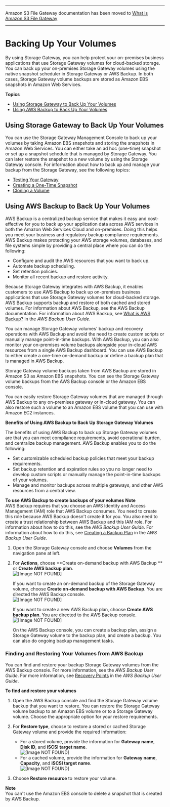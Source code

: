 --------

Amazon S3 File Gateway documentation has been moved to [What is Amazon S3 File Gateway](https://docs.aws.amazon.com/filegateway/latest/files3/WhatIsStorageGateway.html)

--------

# Backing Up Your Volumes<a name="backing-up-volumes"></a>

By using Storage Gateway, you can help protect your on\-premises business applications that use Storage Gateway volumes for cloud\-backed storage\. You can back up your on\-premises Storage Gateway volumes using the native snapshot scheduler in Storage Gateway or AWS Backup\. In both cases, Storage Gateway volume backups are stored as Amazon EBS snapshots in Amazon Web Services\. 

**Topics**
+ [Using Storage Gateway to Back Up Your Volumes](#backup-with-sgw)
+ [Using AWS Backup to Back Up Your Volumes](#aws-backup-volumes)

## Using Storage Gateway to Back Up Your Volumes<a name="backup-with-sgw"></a>

You can use the Storage Gateway Management Console to back up your volumes by taking Amazon EBS snapshots and storing the snapshots in Amazon Web Services\. You can either take an ad hoc \(one\-time\) snapshot or set up a snapshot schedule that is managed by Storage Gateway\. You can later restore the snapshot to a new volume by using the Storage Gateway console\. For information about how to back up and manage your backup from the Storage Gateway, see the following topics:
+ [Testing Your Gateway ](GettingStarted-use-volumes.md#GettingStartedTestGatewayMain) 
+ [Creating a One\-Time Snapshot](managing-volumes.md#CreatingSnapshot) 
+ [Cloning a Volume](managing-volumes.md#clone-volume)

## Using AWS Backup to Back Up Your Volumes<a name="aws-backup-volumes"></a>

AWS Backup is a centralized backup service that makes it easy and cost\-effective for you to back up your application data across AWS services in both the Amazon Web Services Cloud and on\-premises\. Doing this helps you meet your business and regulatory backup compliance requirements\. AWS Backup makes protecting your AWS storage volumes, databases, and file systems simple by providing a central place where you can do the following: 
+ Configure and audit the AWS resources that you want to back up\.
+ Automate backup scheduling\.
+ Set retention policies\.
+ Monitor all recent backup and restore activity\.

Because Storage Gateway integrates with AWS Backup, it enables customers to use AWS Backup to back up on\-premises business applications that use Storage Gateway volumes for cloud\-backed storage\. AWS Backup supports backup and restore of both cached and stored volumes\. For information about AWS Backup, see the AWS Backup documentation\. For information about AWS Backup, see [What is AWS Backup?](https://docs.aws.amazon.com/aws-backup/latest/devguide/whatisbackup.html) in the *AWS Backup User Guide*\. 

You can manage Storage Gateway volumes' backup and recovery operations with AWS Backup and avoid the need to create custom scripts or manually manage point\-in\-time backups\. With AWS Backup, you can also monitor your on\-premises volume backups alongside your in\-cloud AWS resources from a single AWS Backup dashboard\. You can use AWS Backup to either create a one\-time on\-demand backup or define a backup plan that is managed in AWS Backup\.

Storage Gateway volume backups taken from AWS Backup are stored in Amazon S3 as Amazon EBS snapshots\. You can see the Storage Gateway volume backups from the AWS Backup console or the Amazon EBS console\. 

You can easily restore Storage Gateway volumes that are managed through AWS Backup to any on\-premises gateway or in\-cloud gateway\. You can also restore such a volume to an Amazon EBS volume that you can use with Amazon EC2 instances\.

**Benefits of Using AWS Backup to Back Up Storage Gateway Volumes**

The benefits of using AWS Backup to back up Storage Gateway volumes are that you can meet compliance requirements, avoid operational burden, and centralize backup management\. AWS Backup enables you to do the following:
+ Set customizable scheduled backup policies that meet your backup requirements\.
+ Set backup retention and expiration rules so you no longer need to develop custom scripts or manually manage the point\-in\-time backups of your volumes\. 
+ Manage and monitor backups across multiple gateways, and other AWS resources from a central view\.

**To use AWS Backup to create backups of your volumes**
**Note**  
AWS Backup requires that you choose an AWS Identity and Access Management \(IAM\) role that AWS Backup consumes\. You need to create this role because AWS Backup doesn't create it for you\. You also need to create a trust relationship between AWS Backup and this IAM role\. For information about how to do this, see the *AWS Backup User Guide*\. For information about how to do this, see [Creating a Backup Plan](https://docs.aws.amazon.com/aws-backup/latest/devguide/creating-a-backup-plan.html) in the *AWS Backup User Guide*\.

1. Open the Storage Gateway console and choose **Volumes** from the navigation pane at left\.

1. For **Actions**, choose **Create on\-demand backup with AWS Backup ** or **Create AWS backup plan**\.   
![\[Image NOT FOUND\]](http://docs.aws.amazon.com/storagegateway/latest/userguide/images/cryo-backup-menu.png)

   If you want to create an on\-demand backup of the Storage Gateway volume, choose **Create on\-demand backup with AWS Backup**\. You are directed the AWS Backup console\.  
![\[Image NOT FOUND\]](http://docs.aws.amazon.com/storagegateway/latest/userguide/images/on-demand.png)

   If you want to create a new AWS Backup plan, choose **Create AWS backup plan**\. You are directed to the AWS Backup console\.  
![\[Image NOT FOUND\]](http://docs.aws.amazon.com/storagegateway/latest/userguide/images/backup-plan.png)

   On the AWS Backup console, you can create a backup plan, assign a Storage Gateway volume to the backup plan, and create a backup\. You can also do ongoing backup management tasks\.

### Finding and Restoring Your Volumes from AWS Backup<a name="find-cryo-snapshots"></a>

You can find and restore your backup Storage Gateway volumes from the AWS Backup console\. For more information, see the *AWS Backup User Guide*\. For more information, see [Recovery Points](https://docs.aws.amazon.com/aws-backup/latest/devguide/recovery-points.html) in the *AWS Backup User Guide*\.

**To find and restore your volumes**

1. Open the AWS Backup console and find the Storage Gateway volume backup that you want to restore\. You can restore the Storage Gateway volume backup to an Amazon EBS volume or to a Storage Gateway volume\. Choose the appropriate option for your restore requirements\.

1. For **Restore type**, choose to restore a stored or cached Storage Gateway volume and provide the required information:
   + For a stored volume, provide the information for **Gateway name**, **Disk ID**, and **iSCSI target name**\.  
![\[Image NOT FOUND\]](http://docs.aws.amazon.com/storagegateway/latest/userguide/images/restore-stored-volume.png)
   + For a cached volume, provide the information for **Gateway name**, **Capacity**, and **iSCSI target name**\.  
![\[Image NOT FOUND\]](http://docs.aws.amazon.com/storagegateway/latest/userguide/images/restore-cached-volume.png)

1.  Choose **Restore resource** to restore your volume\.

**Note**  
You can't use the Amazon EBS console to delete a snapshot that is created by AWS Backup\.